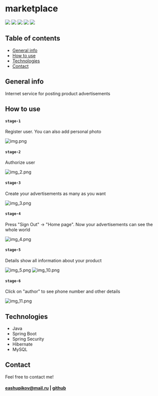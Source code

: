 ﻿# marketplace


<img src="https://img.shields.io/badge/Java-black?style=for-the-badge&logo=java&logoColor=black"/> <img src="https://img.shields.io/badge/Spring Boot-black?style=for-the-badge&logo=Spring Boot&logoColor=green"/> <img src="https://img.shields.io/badge/Spring Security-black?style=for-the-badge&logo=Spring Security&logoColor=green"/> <img src="https://img.shields.io/badge/Hibernate-black?style=for-the-badge&logo=Hibernate&logoColor=green"/> <img src="https://img.shields.io/badge/MySQL-black?style=for-the-badge&logo=MySQL&logoColor=blue"/>


## Table of contents
* [General info](#general-info)
* [How to use](#how-to-use)
* [Technologies](#technologies)
* [Contact](#contact)


## General info
Internet service for posting product advertisements

## How to use
#### `stage-1`
Register user. You can also add personal photo 

![img.png](img.png)

#### `stage-2`
Authorize user

![img_2.png](img_2.png)

#### `stage-3`
Create your advertisements as many as you want

![img_3.png](img_3.png)

#### `stage-4`
Press "Sign Out" → "Home page".
Now your advertisements can see the whole world

![img_4.png](img_4.png)

#### `stage-5`
Details show all information about your product

![img_5.png](img_5.png) ![img_10.png](img_10.png)

#### `stage-6`
Click on "author" to see phone number and other details

![img_11.png](img_11.png)


## Technologies
* Java
* Spring Boot
* Spring Security
* Hibernate
* MySQL


## Contact
Feel free to contact me!
#### eashupikov@mail.ru | [github](https://github.com/essquall)

